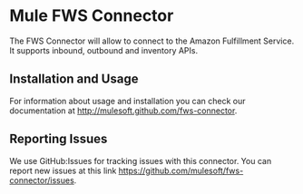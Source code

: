Mule FWS Connector
=========================

The FWS Connector will allow to connect to the Amazon Fulfillment Service. It supports inbound, outbound and 
inventory APIs.  


Installation and Usage
----------------------

For information about usage and installation you can check our documentation at http://mulesoft.github.com/fws-connector.

Reporting Issues
----------------

We use GitHub:Issues for tracking issues with this connector. You can report new issues at this link https://github.com/mulesoft/fws-connector/issues.